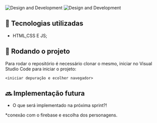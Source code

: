 ![Design and Development](https://github.com/CEJJStudios/O_Gestor_Louco_The_Game/blob/main/Personagens/228915531-2480ffa3-a10b-4283-841b-ad53c83b2234.png)
![Design and Development](https://user-images.githubusercontent.com/90199276/228915531-2480ffa3-a10b-4283-841b-ad53c83b2234.png)
## :wrench: Tecnologias utilizadas
* HTML,CSS E JS;

## :rocket: Rodando o projeto
Para rodar o repositório é necessário clonar o mesmo, iniciar no Visual Studio Code para iniciar o projeto:
```
<iniciar depuração e ecolher navegador>
```

## :soon: Implementação futura
* O que será implementado na próxima sprint?!

*conexão com o firebase e escolha dos personagens.
